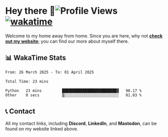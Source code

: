 # Hey there :wave:![Profile Views](https://komarev.com/ghpvc/?username=skifli) [![wakatime](https://wakatime.com/badge/user/b4317b02-0c6d-457b-82a4-a448b8a8d1df.svg)](https://wakatime.com/@b4317b02-0c6d-457b-82a4-a448b8a8d1df)

Welcome to my home away from home. Since you are here, why not [**check out my website**](https://skifli.github.io); you can find our more about myself there.

## 📊 WakaTime Stats

<!--START_SECTION:waka-->

```txt
From: 26 March 2025 - To: 01 April 2025

Total Time: 23 mins

Python   23 mins         ████████████████████████▓   98.17 %
Other    0 secs          ▒░░░░░░░░░░░░░░░░░░░░░░░░   01.83 %
```

<!--END_SECTION:waka-->

## 📞 Contact

All my contact links, including **Discord**, **LinkedIn**, and **Mastodon**, can be found on my website linked above.
